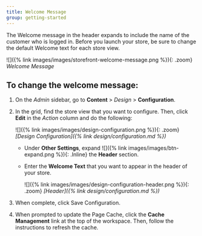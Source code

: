 ```yaml
---
title: Welcome Message
group: getting-started
---
```


The Welcome message in the header expands to include the name of the customer who is logged in. Before you launch your store, be sure to change the default Welcome text for each store view.

![]({% link images/images/storefront-welcome-message.png %}){: .zoom}
_Welcome Message_

## To change the welcome message:

1. On the _Admin_ sidebar, go to **Content** > _Design_ > **Configuration**.

1. In the grid, find the store view that you want to configure. Then, click **Edit** in the _Action_ column and do the following:

    ![]({% link images/images/design-configuration.png %}){: .zoom}
    _[Design Configuration]({% link design/configuration.md %})_

    - Under **Other Settings**, expand ![]({% link images/images/btn-expand.png %}){: .Inline} the **Header** section.

    - Enter the **Welcome Text** that you want to appear in the header of your store.

        ![]({% link images/images/design-configuration-header.png %}){: .zoom}
        _[Header]({% link design/configuration.md %})_

1. When complete, click <span class="btn">Save Configuration</span>.

1. When prompted to update the Page Cache, click the **Cache Management** link at the top of the workspace. Then, follow the instructions to refresh the cache.
